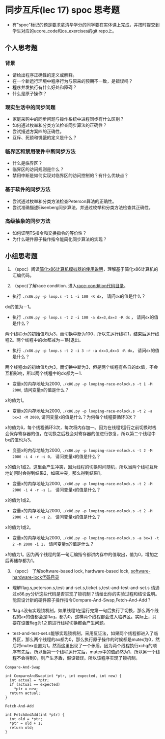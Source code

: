 # 同步互斥(lec 17) spoc 思考题


- 有"spoc"标记的题是要求拿清华学分的同学要在实体课上完成，并按时提交到学生对应的ucore_code和os_exercises的git repo上。

## 个人思考题

### 背景
 - 请给出程序正确性的定义或解释。
 - 在一个新运行环境中程序行为与原来的预期不一致，是错误吗？
 - 程序并发执行有什么好处和障碍？
 - 什么是原子操作？

### 现实生活中的同步问题

 - 家庭采购中的同步问题与操作系统中进程同步有什么区别？
 - 如何通过枚举和分类方法检查同步算法的正确性？
 - 尝试描述方案四的正确性。
 - 互斥、死锁和饥饿的定义是什么？

### 临界区和禁用硬件中断同步方法

 - 什么是临界区？
 - 临界区的访问规则是什么？
 - 禁用中断是如何实现对临界区的访问控制的？有什么优缺点？

### 基于软件的同步方法

 - 尝试通过枚举和分类方法检查Peterson算法的正确性。
 - 尝试准确描述Eisenberg同步算法，并通过枚举和分类方法检查其正确性。

### 高级抽象的同步方法

 - 如何证明TS指令和交换指令的等价性？
 - 为什么硬件原子操作指令能简化同步算法的实现？
 
## 小组思考题

1. （spoc）阅读[简化x86计算机模拟器的使用说明](https://github.com/chyyuu/ucore_lab/blob/master/related_info/lab7/lab7-spoc-exercise.md)，理解基于简化x86计算机的汇编代码。

2. （spoc)了解race condition. 进入[race-condition代码目录](https://github.com/chyyuu/ucore_lab/tree/master/related_info/lab7/race-condition)。


 - 执行 `./x86.py -p loop.s -t 1 -i 100 -R dx`， 请问`dx`的值是什么？
 
dx的值为－1。

 - 执行 `./x86.py -p loop.s -t 2 -i 100 -a dx=3,dx=3 -R dx` ， 请问`dx`的值是什么？
 
两个线程dx的初始值均为3，而切换中断为100，所以先运行线程1，结束后运行线程2。两个线程中的dx都减为－1时退出。

 - 执行 `./x86.py -p loop.s -t 2 -i 3 -r -a dx=3,dx=3 -R dx`， 请问`dx`的值是什么？
 
两个线程dx的初始值均为3，而切换中断为3，但是两个线程有各自的dx值，不会互相影响，所以两个线程中的dx都为－1.

 - 变量x的内存地址为2000, `./x86.py -p looping-race-nolock.s -t 1 -M 2000`, 请问变量x的值是什么？
 
x的值为1。

 - 变量x的内存地址为2000, `./x86.py -p looping-race-nolock.s -t 2 -a bx=3 -M 2000`, 请问变量x的值是什么？为何每个线程要循环3次？

x的值为6，每个线程循环3次，每次将内存加一。因为在线程1运行之前切换时栈会保存寄存器的值，在切换之后栈会对寄存器的值进行恢复，所以第二个线程中bx的值也为3。

 - 变量x的内存地址为2000, `./x86.py -p looping-race-nolock.s -t 2 -M 2000 -i 4 -r -s 0`， 请问变量x的值是什么？

x的值为1或2。这里会产生冲突，因为线程的切换时间随机，所以当两个线程互斥地访问时会得到结果2，如果冲突，那么得到结果1。

 - 变量x的内存地址为2000, `./x86.py -p looping-race-nolock.s -t 2 -M 2000 -i 4 -r -s 1`， 请问变量x的值是什么？

x的值为1或2。

 - 变量x的内存地址为2000, `./x86.py -p looping-race-nolock.s -t 2 -M 2000 -i 4 -r -s 2`， 请问变量x的值是什么？ 

x的值为1或2。

 - 变量x的内存地址为2000, `./x86.py -p looping-race-nolock.s -a bx=1 -t 2 -M 2000 -i 1`， 请问变量x的值是什么？ 

x的值为1。因为两个线程的第一句汇编指令都讲内存中的值取出，值为0，增加之后再储存都为1。

3. （spoc） 了解software-based lock, hardware-based lock, [software-hardware-lock代码目录](https://github.com/chyyuu/ucore_lab/tree/master/related_info/lab7/software-hardware-locks)
- 理解flag.s,peterson.s,test-and-set.s,ticket.s,test-and-test-and-set.s 请通过x86.py分析这些代码是否实现了锁机制？请给出你的实验过程和结论说明。能否设计新的硬件原子操作指令Compare-And-Swap,Fetch-And-Add？

- flag.s没有实现锁机制，如果线程1在运行完第一句后执行了切换，那么两个线程的ax的值都会是flag，都为0。这样两个线程都会进入临界区。实际上，只要在设置flag为1之前进行线程切换都会产生问题。

- test-and-test-set.s能够实现锁机制，采用反证法，如果两个线程都进入了临界区，那么两个线程的ax都为0，那么执行原子操作的时候都是mutex为0，然后将mutex设置为1。然而这里出现了一个矛盾，因为两个线程执行xchg的顺序有先后，所以当第一个线程运行完后，mutex中的值必然为1，所以另一个线程不会得到0，则产生矛盾，假设错误。所以该程序实现了锁机制。
```
Compare-And-Swap

int CompareAndSwap(int *ptr, int expected, int new) {
  int actual = *ptr;
  if (actual == expected)
    *ptr = new;
  return actual;
}
```

```
Fetch-And-Add

int FetchAndAdd(int *ptr) {
  int old = *ptr;
  *ptr = old + 1;
  return old;
}
```
